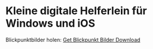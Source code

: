 # Kleine digitale Helferlein für Windows und iOS


Blickpunktbilder holen: [Get Blickpunkt Bilder Download](https://github.com/miappks/Kleine_Helferlein/releases/download/Main/GetBlickpunkt.bat)

